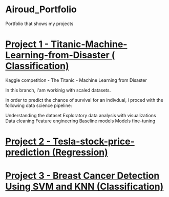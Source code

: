 # Airoud_Portfolio
Portfolio that shows my projects 
# [Project 1 - Titanic-Machine-Learning-from-Disaster ( Classification)](https://github.com/airoud/Titanic-Machine-Learning-from-Disaster/tree/Scaling-Features)
Kaggle competition - The Titanic - Machine Learning from Disaster

In this branch, i'am workinig with scaled datasets.

In order to predict the chance of survival for an indivdual, i proced with the following data science pipeline:

Understanding the dataset Exploratory data analysis with visualizations Data cleaning Feature engineering Baseline models Models fine-tuning


# [Project 2 - Tesla-stock-price-prediction (Regression)](https://github.com/airoud/Tesla-stock-price-prediction)


# [Project 3 - Breast Cancer Detection Using SVM and KNN (Classification)](https://github.com/airoud/Breast-Cancer-Detection-Using-SVM-and-KNN)
